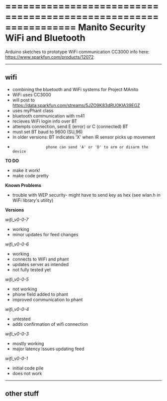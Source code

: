 ================================================================
Manito Security WiFi and Bluetooth
================================================================

Arduino sketches to prototype WiFi communication
CC3000 info here: https://www.sparkfun.com/products/12072

----------------------------------------------------------------------------

**wifi** 
----------------------------------------------------------------------------
  * combining the bluetooth and WiFi systems for Project MAnito
  * WiFi uses CC3000
  * will post to https://data.sparkfun.com/streams/5JZO9K83dRU0KlA39EGZ
  * uses myPhant class
  * bluetooth communication with rn41
  * recieves WiFi login info over BT
  * attempts connection, send E (error) or C (connected) BT 
  * must set BT baud to 9600 (SU,96<CR>)
  * In older versions: BT indicates 'X' when IR sensor picks up movement
  *                    phone can send 'A' or 'D' to arm or disarm the device

  **TO DO**
  * make it work!
  * make code pretty

  **Known Problems**
  * trouble with WEP security- might have to send key as hex (see wlan.h in WiFi library's utility)

  **Versions**

  *wifi_v0-0-7*
   * working
   * minor updates for feed changes
    
  *wifi_v0-0-6*
   * working
   * connects to WiFi and phant
   * updates server as intended
   * not fully tested yet
    
  *wifi_v0-0-5*
   * not working
   * phone field added to phant
   * improved communication to phant
    
  *wifi_v0-0-4*
   * untested
   * adds confirmation of wifi connection

  *wifi_v0-0-3*
   * mostly working
   * major latency issues updating feed

  *wifi_v0-0-1*
   * initial code pile
   * does not work

----------------------------------------------------------------------------

**other stuff**
----------------------------------------------------------------------------




